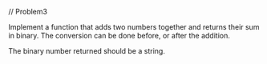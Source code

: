 // Problem3

Implement a function that adds two numbers together and returns their sum in binary. The conversion can be done before, or after the addition.

The binary number returned should be a string.
